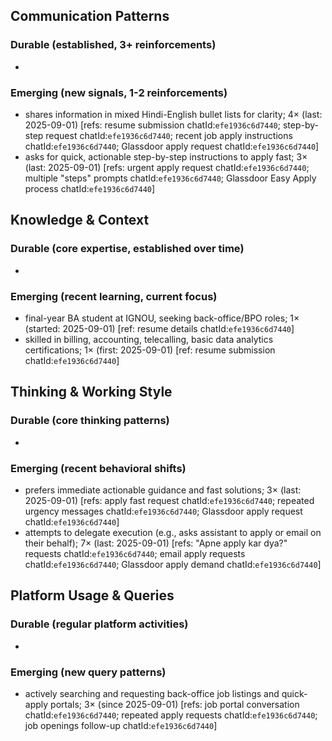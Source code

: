## Communication Patterns
### Durable (established, 3+ reinforcements)
-

### Emerging (new signals, 1-2 reinforcements)
- shares information in mixed Hindi-English bullet lists for clarity; 4× (last: 2025-09-01) [refs: resume submission chatId:`efe1936c6d7440`; step-by-step request chatId:`efe1936c6d7440`; recent job apply instructions chatId:`efe1936c6d7440`; Glassdoor apply request chatId:`efe1936c6d7440`]
- asks for quick, actionable step-by-step instructions to apply fast; 3× (last: 2025-09-01) [refs: urgent apply request chatId:`efe1936c6d7440`; multiple "steps" prompts chatId:`efe1936c6d7440`; Glassdoor Easy Apply process chatId:`efe1936c6d7440`]

## Knowledge & Context
### Durable (core expertise, established over time)
-

### Emerging (recent learning, current focus)
- final-year BA student at IGNOU, seeking back-office/BPO roles; 1× (started: 2025-09-01) [ref: resume details chatId:`efe1936c6d7440`]
- skilled in billing, accounting, telecalling, basic data analytics certifications; 1× (first: 2025-09-01) [ref: resume submission chatId:`efe1936c6d7440`]

## Thinking & Working Style
### Durable (core thinking patterns)
-

### Emerging (recent behavioral shifts)
- prefers immediate actionable guidance and fast solutions; 3× (last: 2025-09-01) [refs: apply fast request chatId:`efe1936c6d7440`; repeated urgency messages chatId:`efe1936c6d7440`; Glassdoor apply request chatId:`efe1936c6d7440`]
- attempts to delegate execution (e.g., asks assistant to apply or email on their behalf); 7× (last: 2025-09-01) [refs: "Apne apply kar dya?" requests chatId:`efe1936c6d7440`; email apply requests chatId:`efe1936c6d7440`; Glassdoor apply demand chatId:`efe1936c6d7440`]

## Platform Usage & Queries
### Durable (regular platform activities)
-

### Emerging (new query patterns)
- actively searching and requesting back-office job listings and quick-apply portals; 3× (since 2025-09-01) [refs: job portal conversation chatId:`efe1936c6d7440`; repeated apply requests chatId:`efe1936c6d7440`; job openings follow-up chatId:`efe1936c6d7440`]